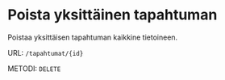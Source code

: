 # Poista yksittäinen tapahtuman

Poistaa yksittäisen tapahtuman kaikkine tietoineen.

URL: `/tapahtumat/{id}`

METODI: `DELETE`

